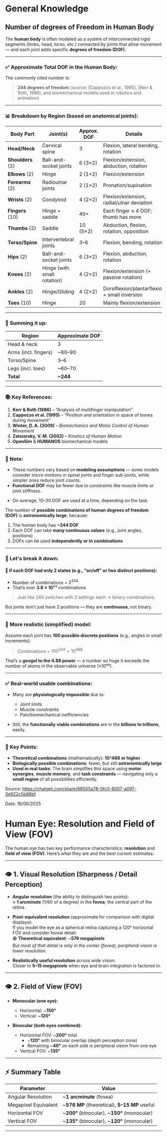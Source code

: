 # General Knowledge

## Number of degrees of Freedom in Human Body

The **human body** is often modeled as a system of interconnected rigid segments (limbs, head, torso, etc.) connected by joints that allow movement — and each joint adds specific **degrees of freedom (DOF)**.

---

### ✅ **Approximate Total DOF in the Human Body:**

The commonly cited number is:

> **244 degrees of freedom** (source: \[Cappozzo et al., 1995], \[Kerr & Roth, 1986], and biomechanical models used in robotics and animation)

---

### 📊 **Breakdown by Region** (based on anatomical joints):

| **Body Part**     | **Joint(s)**                | **Approx. DOF** | **Details**                                   |
| ----------------- | --------------------------- | --------------- | --------------------------------------------- |
| **Head/Neck**     | Cervical spine              | 3               | Flexion, lateral bending, rotation            |
| **Shoulders** (2) | Ball-and-socket joints      | 6 (3×2)         | Flexion/extension, abduction, rotation        |
| **Elbows** (2)    | Hinge                       | 2 (1×2)         | Flexion/extension                             |
| **Forearms** (2)  | Radioulnar joints           | 2 (1×2)         | Pronation/supination                          |
| **Wrists** (2)    | Condyloid                   | 4 (2×2)         | Flexion/extension, radial/ulnar deviation     |
| **Fingers** (10)  | Hinge + saddle              | 40+             | Each finger ≈ 4 DOF; thumb has more           |
| **Thumbs** (2)    | Saddle                      | 10 (5×2)        | Abduction, flexion, rotation, opposition      |
| **Torso/Spine**   | Intervertebral joints       | 3–6             | Flexion, bending, rotation                    |
| **Hips** (2)      | Ball-and-socket joints      | 6 (3×2)         | Flexion, abduction, rotation                  |
| **Knees** (2)     | Hinge (with small rotation) | 4 (2×2)         | Flexion/extension (+ passive rotation)        |
| **Ankles** (2)    | Hinge/Gliding               | 4 (2×2)         | Dorsiflexion/plantarflexion + small inversion |
| **Toes** (10)     | Hinge                       | 20              | Mainly flexion/extension                      |

---

### 🔢 **Summing it up:**

| **Region**           | **Approximate DOF** |
| -------------------- | ------------------- |
| Head & neck          | 3                   |
| Arms (incl. fingers) | \~80–90             |
| Torso/Spine          | 3–6                 |
| Legs (incl. toes)    | \~60–70             |
| **Total**            | **\~244**           |

---

### 📚 **Key References:**

1. **Kerr & Roth (1986)** – “Analysis of multifinger manipulation”
2. **Cappozzo et al. (1995)** – “Position and orientation in space of bones during movement”
3. **Winter, D. A. (2009)** – *Biomechanics and Motor Control of Human Movement*
4. **Zatsiorsky, V. M. (2002)** – *Kinetics of Human Motion*
5. **OpenSim** & **HUMANOS** biomechanical models

---

### 🚨 Note:

* These numbers vary based on **modeling assumptions** — some models consider micro-motions in spinal joints and finger sub-joints, while simpler ones reduce joint counts.
* **Functional DOF** may be fewer due to constraints like muscle limits or joint stiffness.

- On average, 10–30 DOF are used at a time, depending on the task.

The number of **possible combinations of human degrees of freedom (DOF)** is **astronomically large**, because:

1. The human body has **\~244 DOF**
2. Each DOF can take **many continuous values** (e.g., joint angles, positions)
3. DOFs can be used **independently or in combinations**

---

### 🔢 Let's break it down:

#### 🧠 If each DOF had only 2 states (e.g., "on/off" or two distinct positions):

* Number of combinations = $2^{244}$
* That’s over **3.8 × 10⁷³** combinations

> Just like 244 switches with 2 settings each → binary combinations.

But joints don’t just have 2 positions — they are **continuous**, not binary.

---

### 🔁 More realistic (simplified) model:

Assume each joint has **100 possible discrete positions** (e.g., angles in small increments):

> Combinations = $100^{244} = 10^{488}$

That’s a **googol to the 4.88 power** — a number so huge it exceeds the number of atoms in the observable universe (≈10⁸⁰).

---

### ✅ Real-world usable combinations:

* Many are **physiologically impossible** due to:

  * Joint limits
  * Muscle constraints
  * Pain/biomechanical inefficiencies
* Still, the **functionally viable combinations** are in the **billions to trillions**, easily.

---

### 🎯 Key Points:

* **Theoretical combinations** (mathematically): **10^488 or higher**
* **Biologically possible combinations**: fewer, but still **astronomically large**
* **Used in real tasks**: The brain simplifies this space using **motor synergies**, **muscle memory**, and **task constraints** — navigating only a **small region** of all possibilities efficiently.

Source: https://chatgpt.com/share/68505a78-0fc0-8007-a097-3e922c5b88bf

Date: 16/06/2025

# Human Eye: Resolution and Field of View (FOV)

The human eye has two key performance characteristics: **resolution** and **field of view (FOV)**. Here’s what they are and the best current estimates:

---

## 👁️ 1. Visual Resolution (Sharpness / Detail Perception)

- **Angular resolution** (the ability to distinguish two points):  
  ≈ **1 arcminute** (1/60 of a degree) in the **fovea**, the central part of the retina.

- **Pixel-equivalent resolution** (approximate for comparison with digital displays):  
  If you model the eye as a spherical retina capturing a 120° horizontal FOV and consider foveal detail:  
  🟢 **Theoretical equivalent**: ~**576 megapixels**  
  *But most of that detail is only in the center (fovea); peripheral vision is lower resolution.*

- **Realistically useful resolution** across wide vision:  
  Closer to **5–15 megapixels** when eye and brain integration is factored in.

---

## 👁️ 2. Field of View (FOV)

- **Monocular (one eye):**
  - Horizontal: ~**150°**
  - Vertical: ~**120°**

- **Binocular (both eyes combined):**
  - Horizontal FOV: ~**200°** total
    - ~**120°** with binocular overlap (depth perception zone)
    - Remaining ~**40°** on each side is peripheral vision from one eye
  - Vertical FOV: ~**135°**

---

## ⚡ Summary Table

| Parameter             | Value                                      |
|-----------------------|--------------------------------------------|
| Angular Resolution    | ~**1 arcminute** (fovea)                   |
| Megapixel Equivalent  | ~**576 MP** (theoretical), **5–15 MP** useful |
| Horizontal FOV        | ~**200°** (binocular), ~**150°** (monocular) |
| Vertical FOV          | ~**135°** (binocular), ~**120°** (monocular) |

---